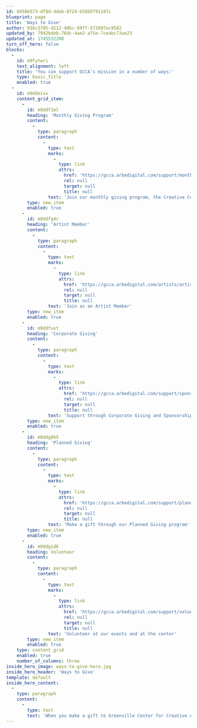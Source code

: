 ```yaml
---
id: b958b573-df8d-4deb-8724-b58b5f91347c
blueprint: page
title: 'Ways to Give'
author: 916c3785-d212-40bc-89ff-572097ac9582
updated_by: 7942bdeb-76dc-4ae2-a75e-7ceabc73ae23
updated_at: 1745532208
turn_off_hero: false
blocks:
  -
    id: m9fytwri
    text_alignment: left
    title: 'You can support GCCA’s mission in a number of ways:'
    type: basic_title
    enabled: true
  -
    id: m9ddeixx
    content_grid_item:
      -
        id: m9ddf1ml
        heading: 'Monthly Giving Program'
        content:
          -
            type: paragraph
            content:
              -
                type: text
                marks:
                  -
                    type: link
                    attrs:
                      href: 'https://gcca.arbedigital.com/support/monthly_giving'
                      rel: null
                      target: null
                      title: null
                text: 'Join our monthly giving program, the Creative Collective'
        type: new_item
        enabled: true
      -
        id: m9ddfg4r
        heading: 'Artist Member'
        content:
          -
            type: paragraph
            content:
              -
                type: text
                marks:
                  -
                    type: link
                    attrs:
                      href: 'https://gcca.arbedigital.com/artists/artist-membership'
                      rel: null
                      target: null
                      title: null
                text: 'Join as an Artist Member'
        type: new_item
        enabled: true
      -
        id: m9ddfuvt
        heading: 'Corporate Giving'
        content:
          -
            type: paragraph
            content:
              -
                type: text
                marks:
                  -
                    type: link
                    attrs:
                      href: 'https://gcca.arbedigital.com/support/sponsorship'
                      rel: null
                      target: null
                      title: null
                text: 'Support through Corporate Giving and Sponsorship'
        type: new_item
        enabled: true
      -
        id: m9ddg8h5
        heading: 'Planned Giving'
        content:
          -
            type: paragraph
            content:
              -
                type: text
                marks:
                  -
                    type: link
                    attrs:
                      href: 'https://gcca.arbedigital.com/support/planned-giving'
                      rel: null
                      target: null
                      title: null
                text: 'Make a gift through our Planned Giving program'
        type: new_item
        enabled: true
      -
        id: m9ddgid6
        heading: Volunteer
        content:
          -
            type: paragraph
            content:
              -
                type: text
                marks:
                  -
                    type: link
                    attrs:
                      href: 'https://gcca.arbedigital.com/support/volunteer'
                      rel: null
                      target: null
                      title: null
                text: 'Volunteer at our events and at the center'
        type: new_item
        enabled: true
    type: content_grid
    enabled: true
    number_of_columns: three
inside_hero_image: ways-to-give-hero.jpg
inside_hero_header: 'Ways to Give'
template: default
inside_hero_content:
  -
    type: paragraph
    content:
      -
        type: text
        text: 'When you make a gift to Greenville Center for Creative Arts you foster quality art education opportunities for all ages, broaden perspectives with exhibits you can’t see anywhere else (always free to the public), and provide a pathway for artists to grow and collaborate. Your generous donation allows for outreach into the communities that surround us, supports our critical programming and arts education for all, and helps to sustain our mission into the future.'
---
```

